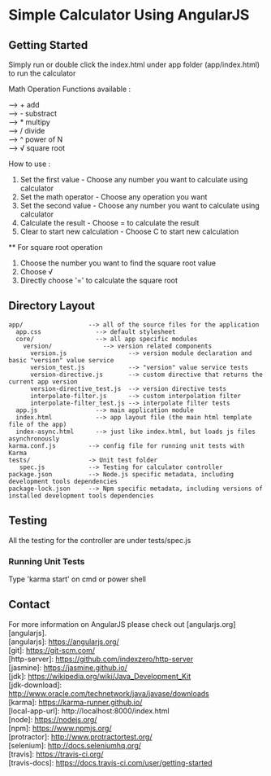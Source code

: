 # Simple Calculator Using AngularJS

## Getting Started

Simply run or double click the index.html under app folder (app/index.html) to run the calculator

Math Operation Functions available : 

--> + add <br>
--> - substract <br>
--> * multipy <br>
--> / divide <br>
--> ^ power of N <br>
--> √ square root

How to use :
1. Set the first value - Choose any number you want to calculate using calculator
2. Set the math operator - Choose any operation you want
3. Set the second value - Choose any number you want to calculate using calculator
4. Calculate the result - Choose = to calculate the result
5. Clear to start new calculation - Choose C to start new calculation

** For square root operation
1. Choose the number you want to find the square root value
2. Choose √ 
3. Directly choose '=' to calculate the square root


## Directory Layout

```
app/                  --> all of the source files for the application
  app.css               --> default stylesheet
  core/                 --> all app specific modules
    version/              --> version related components
      version.js                 --> version module declaration and basic "version" value service
      version_test.js            --> "version" value service tests
      version-directive.js       --> custom directive that returns the current app version
      version-directive_test.js  --> version directive tests
      interpolate-filter.js      --> custom interpolation filter
      interpolate-filter_test.js --> interpolate filter tests  
  app.js                --> main application module
  index.html            --> app layout file (the main html template file of the app)
  index-async.html      --> just like index.html, but loads js files asynchronously
karma.conf.js         --> config file for running unit tests with Karma
tests/				  -> Unit test folder
   spec.js            --> Testing for calculator controller
package.json          --> Node.js specific metadata, including development tools dependencies
package-lock.json     --> Npm specific metadata, including versions of installed development tools dependencies
```


## Testing
All the testing for the controller are under tests/spec.js

### Running Unit Tests
Type 'karma start' on cmd or power shell

## Contact
For more information on AngularJS please check out [angularjs.org][angularjs]. <br>
[angularjs]: https://angularjs.org/ <br>
[git]: https://git-scm.com/ <br>
[http-server]: https://github.com/indexzero/http-server <br>
[jasmine]: https://jasmine.github.io/ <br>
[jdk]: https://wikipedia.org/wiki/Java_Development_Kit <br>
[jdk-download]: http://www.oracle.com/technetwork/java/javase/downloads <br>
[karma]: https://karma-runner.github.io/ <br>
[local-app-url]: http://localhost:8000/index.html <br>
[node]: https://nodejs.org/ <br>
[npm]: https://www.npmjs.org/ <br>
[protractor]: http://www.protractortest.org/ <br>
[selenium]: http://docs.seleniumhq.org/ <br>
[travis]: https://travis-ci.org/ <br>
[travis-docs]: https://docs.travis-ci.com/user/getting-started 
